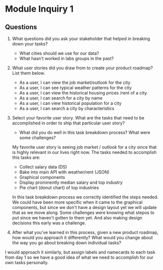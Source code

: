 # Module Inquiry 1

## Questions

1. What questions did you ask your stakeholder that helped in breaking down your tasks?

    - What cities should we use for our data?
    - What hasn't worked in labs groups in the past?
 
2. What user stories did you draw from to create your product roadmap? List them below.

    - As a user, I can view the job market/outlook for the city
    - As a user, I can see typical weather patterns for the city
    - As a user, I can view the historical housing prices /rent of a city.
    - As a user, I can search for a city by name
    - As a user, i can view historical population for a city
    - As a user, I can search a city by characteristics
    
3. Select your favorite user story. What are the tasks that need to be accomplished in order to ship that particular user story?
    - What did you do well in this task breakdown process? What were some challenges?
    
    My favorite user story is seeing job market / outlook for a city since that is highly relevant in our lives right now. The tasks needed to accomplish this tasks are:
    - Collect salary data (DS)
    - Bake into main API with weather/rent (JSON)
    - Graphical components
    - Display prominently median salary and top industry
    - Pie chart (donut chart) of top industries
    
    In this task breakdown process we correctly identified the steps needed. We could have been more specific when it came to the graphical components, but since we don't have a design layout yet we will update that as we move along. Some challenges were knowing what stepos to put since we haven't gotten to them yet. And also making design decisions this early was a challenge.
    
4. After what you've learned in this process, given a new product roadmap, how would you approach it differently? What would you change about the way you go about breaking down individual tasks?

I would approach it similarly, but assign labels and namecards to each task from day 1 so we have a good idea of what we need to accomplish for our own tasks personally.
